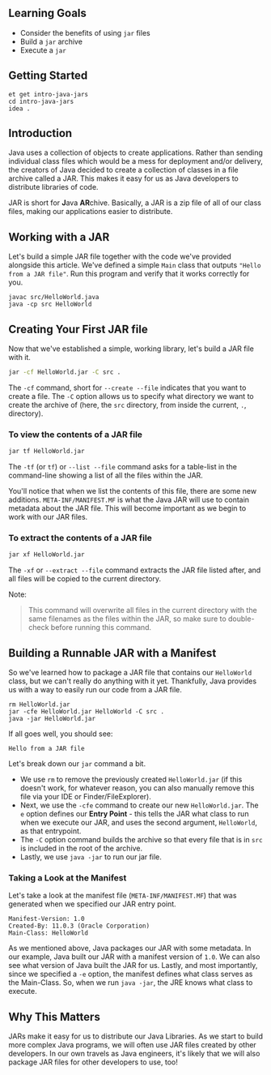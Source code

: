 ## Learning Goals

- Consider the benefits of using `jar` files
- Build a `jar` archive
- Execute a `jar`

## Getting Started

```no-highlight
et get intro-java-jars
cd intro-java-jars
idea .
```

## Introduction

Java uses a collection of objects to create applications. Rather than sending individual class files which would be a mess for deployment and/or delivery, the creators of Java decided to create a collection of classes in a file archive called a JAR. This makes it easy for us as Java developers to distribute libraries of code.

JAR is short for **J**ava **AR**chive. Basically, a JAR is a zip file of all of our class files, making our applications easier to distribute.

## Working with a JAR

Let's build a simple JAR file together with the code we've provided alongside this article. We've defined a simple `Main` class that outputs `"Hello from a JAR file"`. Run this program and verify that it works correctly for you.

```no-highlight
javac src/HelloWorld.java
java -cp src HelloWorld
```

## Creating Your First JAR file

Now that we've established a simple, working library, let's build a JAR file with it.

```bash
jar -cf HelloWorld.jar -C src .
```

The `-cf` command, short for `--create --file` indicates that you want to create a file. The `-C` option allows us to specify what directory we want to create the archive of (here, the `src` directory, from inside the current, `.`, directory).

### To view the contents of a JAR file

```bash
jar tf HelloWorld.jar
```

The `-tf` (or `tf`) or `--list --file` command asks for a table-list in the command-line showing a list of all the files within the JAR.

You'll notice that when we list the contents of this file, there are some new additions. `META-INF/MANIFEST.MF` is what the Java JAR will use to contain metadata about the JAR file. This will become important as we begin to work with our JAR files.

### To extract the contents of a JAR file

```Bash
jar xf HelloWorld.jar
```

The `-xf` or `--extract --file` command extracts the JAR file listed after, and all files will be copied to the current directory.

Note:

> This command will overwrite all files in the current directory with the same filenames as the files within the JAR, so make sure to double-check before running this command.

## Building a Runnable JAR with a Manifest

So we've learned how to package a JAR file that contains our `HelloWorld` class, but we can't really do anything with it yet. Thankfully, Java provides us with a way to easily run our code from a JAR file.

```no-highlight
rm HelloWorld.jar
jar -cfe HelloWorld.jar HelloWorld -C src .
java -jar HelloWorld.jar
```

If all goes well, you should see:

```no-highlight
Hello from a JAR file
```

Let's break down our `jar` command a bit.

- We use `rm` to remove the previously created `HelloWorld.jar` (if this doesn't work, for whatever reason, you can also manually remove this file via your IDE or Finder/FileExplorer).
- Next, we use the `-cfe` command to create our new `HelloWorld.jar`. The `e` option defines our **Entry Point** - this tells the JAR what class to run when we execute our JAR, and uses the second argument, `HelloWorld`, as that entrypoint.
- The `-C` option command builds the archive so that every file that is in `src` is included in the root of the archive.
- Lastly, we use `java -jar` to run our jar file.

### Taking a Look at the Manifest

Let's take a look at the manifest file (`META-INF/MANIFEST.MF`) that was generated when we specified our JAR entry point.

```no-highlight
Manifest-Version: 1.0
Created-By: 11.0.3 (Oracle Corporation)
Main-Class: HelloWorld
```

As we mentioned above, Java packages our JAR with some metadata. In our example, Java built our JAR with a manifest version of `1.0`. We can also see what version of Java built the JAR for us. Lastly, and most importantly, since we specified a `-e` option, the manifest defines what class serves as the Main-Class. So, when we run `java -jar`, the JRE knows what class to execute.

## Why This Matters

JARs make it easy for us to distribute our Java Libraries. As we start to build more complex Java programs, we will often use JAR files created by other developers. In our own travels as Java engineers, it's likely that we will also package JAR files for other developers to use, too!
